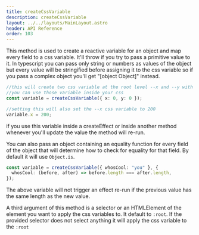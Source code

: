 ```yaml
---
title: createCssVariable
description: createCssVariable
layout: ../../layouts/MainLayout.astro
header: API Reference
order: 103
---
```



This method is used to create a reactive variable for an object and map every
field to a css variable. It'll throw if you try to pass a primitive value to it.
In typescript you can pass only string or numbers as values of the object but
every value will be stringified before assigning it to the css variable so if
you pass a complex object you'll get "[object Object]" instead.

```typescript
//this will create two css variable at the root level --x and --y with the values of 0 and 0
//you can use those variable inside your css
const variable = createCssVariable({ x: 0, y: 0 });

//setting this will also set the --x css variable to 200
variable.x = 200;
```

if you use this variable inside a createEffect or inside another method whenever
you'll update the value the method will re-run.

You can also pass an object containing an equality function for every field of
the object that will determine how to check for equality for that field. By
default it will use `Object.is`.

```typescript
const variable = createCssVariable({ whosCool: "you" }, {
  whosCool: (before, after) => before.length === after.length,
});
```

The above variable will not trigger an effect re-run if the previous value has
the same length as the new value.

A third argument of this method is a selector or an HTMLElement of the element
you want to apply the css variables to. It default to `:root`. If the provided
selector does not select anything it will apply the css variable to the `:root`


